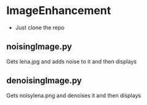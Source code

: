 # ImageEnhancement
- Just clone the repo

## noisingImage.py

Gets lena.jpg and adds noise to it and then displays

## denoisingImage.py

Gets noisylena.png and denoises it and then displays
